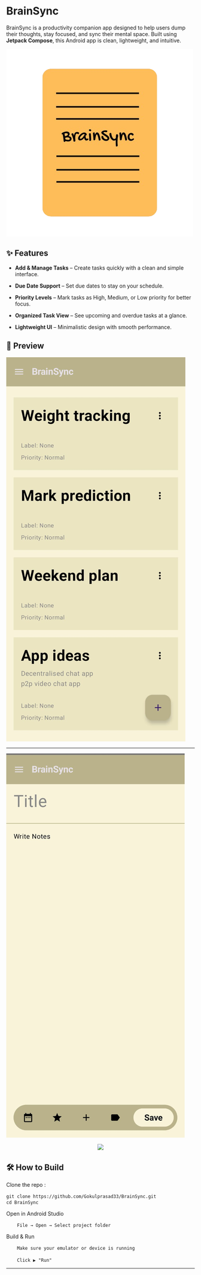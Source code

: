 
# BrainSync

BrainSync is a productivity companion app designed to help users dump their thoughts, stay focused, and sync their mental space. Built using **Jetpack Compose**, this Android app is clean, lightweight, and intuitive.

![App Screenshot 1](https://github.com/Gokulprasad33/BrainSync/blob/master/app/src/main/res/drawable/ic_icon_transparent.png?raw=true)


## ✨ Features

- **Add & Manage Tasks** – Create tasks quickly with a clean and simple interface.

- **Due Date Support** – Set due dates to stay on your schedule.

- **Priority Levels** – Mark tasks as High, Medium, or Low priority for better focus.


- **Organized Task View** – See upcoming and overdue tasks at a glance.

- **Lightweight UI** – Minimalistic design with smooth performance.


## 📸 Preview

![App Screenshot 1](https://github.com/Gokulprasad33/BrainSync/blob/master/app/src/main/java/com/example/brainsyncapp/ui/theme/Screenshot1.jpg?raw=true)

---
![App Screenshot 1](https://github.com/Gokulprasad33/BrainSync/blob/master/app/src/main/java/com/example/brainsyncapp/ui/theme/Screenshot2.jpg?raw=true)

<p align="center">
  <img src="https://raw.githubusercontent.com/YourUsername/BrainSync/main/app/src/main/java/com/example/brainsyncapp/ui/theme/Screenshot1.jpg" width="300"/>
</p>



## 🛠️ How to Build

Clone the repo :
```
git clone https://github.com/Gokulprasad33/BrainSync.git
cd BrainSync
```

Open in Android Studio
```
    File → Open → Select project folder
```
Build & Run
```
    Make sure your emulator or device is running

    Click ▶️ "Run"
```
---
